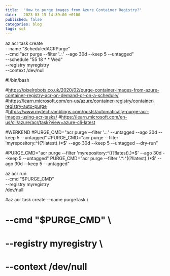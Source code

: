 ```yaml
---
title:  "How to purge images from Azure Container Registry?"
date:   2023-03-15 14:39:00 +0100
published: false
categories: blog
tags: sql
---
```


az acr task create \
      --name "ScheduledACRPurge" \
      --cmd "acr purge --filter '.*:.*' --ago 30d --keep 5 --untagged" \
      --schedule "55 18 * * Wed" \
      --registry myregistry \
      --context /dev/null
      
#!/bin/bash

#https://pixelrobots.co.uk/2020/02/purge-container-images-from-azure-container-registry-acr-on-demand-or-on-a-schedule/
#https://learn.microsoft.com/en-us/azure/container-registry/container-registry-auto-purge
#https://www.mytechramblings.com/posts/automatically-purge-acr-images-using-acr-tasks/
#https://learn.microsoft.com/en-us/cli/azure/acr/task?view=azure-cli-latest

#WERKEND
#PURGE_CMD="acr purge --filter '.*:.*' --untagged --ago 30d --keep 5 --untagged"
#PURGE_CMD="acr purge --filter 'myrepository:^((?!latest).)*$' --ago 30d --keep 5 --untagged --dry-run" 

#PURGE_CMD="acr purge --filter 'myrepository:^((?!latest).)*$' --ago 30d --keep 5 --untagged"
PURGE_CMD="acr purge --filter '.*:^((?!latest).)*$' --ago 30d --keep 5 --untagged"

az acr run \
  --cmd "$PURGE_CMD" \
  --registry myregistry \
  /dev/null

#az acr task create --name purgeTask \
#  --cmd "$PURGE_CMD" \
#  --registry myregistry \
#  --context /dev/null

